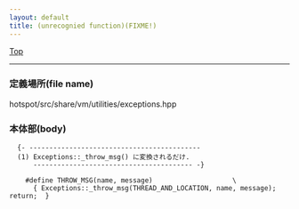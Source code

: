 ```yaml
---
layout: default
title: (unrecognied function)(FIXME!)
---
```

[Top](../index.html)

--- 
### 定義場所(file name)
hotspot/src/share/vm/utilities/exceptions.hpp


### 本体部(body)
```
  {- -------------------------------------------
  (1) Exceptions::_throw_msg() に変換されるだけ.
      ---------------------------------------- -}

	#define THROW_MSG(name, message)                    \
	  { Exceptions::_throw_msg(THREAD_AND_LOCATION, name, message); return;  }
	
```


